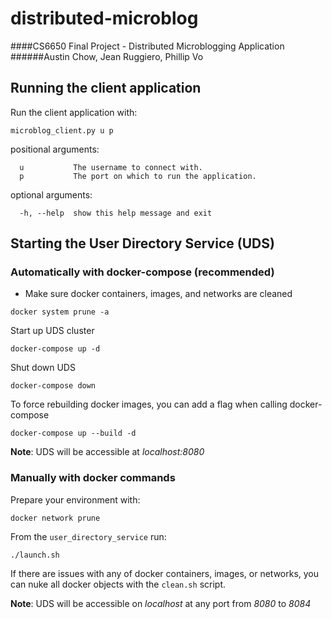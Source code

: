 # distributed-microblog
####CS6650 Final Project - Distributed Microblogging Application
######Austin Chow, Jean Ruggiero, Phillip Vo


## Running the client application

Run the client application with:
 
```microblog_client.py u p```

positional arguments:
```
  u           The username to connect with.
  p           The port on which to run the application.
```

optional arguments:
```
  -h, --help  show this help message and exit
```



## Starting the User Directory Service (UDS)

### Automatically with docker-compose (recommended)

* Make sure docker containers, images, and networks are cleaned
```shell script
docker system prune -a
```

Start up UDS cluster
```shell script
docker-compose up -d
```

Shut down UDS
```shell script
docker-compose down
```

To force rebuilding docker images, you can add a flag when calling
docker-compose
```shell script
docker-compose up --build -d
```

**Note**: UDS will be accessible at _localhost:8080_


### Manually with docker commands

Prepare your environment with:
```shell script
docker network prune
```

From the `user_directory_service` run:
```shell script
./launch.sh
```

If there are issues with any of docker containers, images, or networks, you can
nuke all docker objects with the `clean.sh` script.

**Note**: UDS will be accessible on _localhost_ at any port from _8080_ to _8084_

